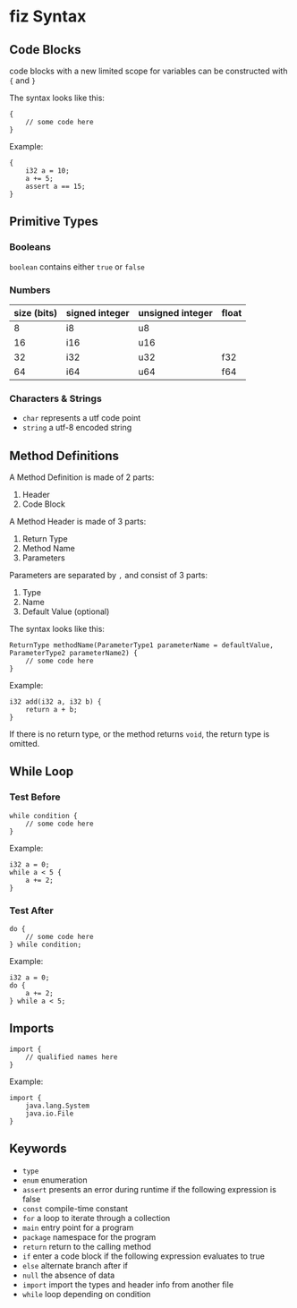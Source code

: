 # fiz Syntax

## Code Blocks
code blocks with a new limited scope for variables can be constructed with `{` and `}`

The syntax looks like this:
```fiz
{
    // some code here
}
```
Example:
```fiz
{
    i32 a = 10;
    a += 5;
    assert a == 15;
}
```

## Primitive Types

### Booleans
`boolean` contains either `true` or `false`

### Numbers

| size (bits) | signed integer | unsigned integer | float |
|-------------|----------------|------------------|-------|
| 8           | i8             | u8               |       |
| 16          | i16            | u16              |       |
| 32          | i32            | u32              | f32   |
| 64          | i64            | u64              | f64   |

### Characters & Strings
* `char` represents a utf code point
* `string` a utf-8 encoded string

## Method Definitions

A Method Definition is made of 2 parts:
1. Header
2. Code Block

A Method Header is made of 3 parts:
1. Return Type
2. Method Name
3. Parameters

Parameters are separated by `,` and consist of 3 parts:

1. Type
2. Name
3. Default Value (optional)

The syntax looks like this:
```fiz
ReturnType methodName(ParameterType1 parameterName = defaultValue, ParameterType2 parameterName2) {
    // some code here
}
```
Example:
```fiz
i32 add(i32 a, i32 b) {
    return a + b;
}
```
If there is no return type, or the method returns `void`, the return type is omitted.

## While Loop

### Test Before
```fiz
while condition {
    // some code here
}
```
Example:
```fiz
i32 a = 0;
while a < 5 {
    a += 2;
}
```

### Test After
```fiz
do {
    // some code here
} while condition;
```
Example:
```fiz
i32 a = 0;
do {
    a += 2;
} while a < 5;
```

## Imports
```fiz
import {
    // qualified names here
}
```
Example:
```fiz
import {
    java.lang.System
    java.io.File
}
```

## Keywords
* `type`
* `enum` enumeration
* `assert` presents an error during runtime if the following expression is false
* `const` compile-time constant
* `for` a loop to iterate through a collection
* `main` entry point for a program
* `package` namespace for the program
* `return` return to the calling method
* `if` enter a code block if the following expression evaluates to true
* `else` alternate branch after if
* `null` the absence of data
* `import` import the types and header info from another file
* `while` loop depending on condition
